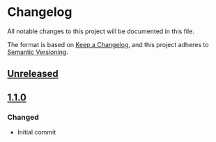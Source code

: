 # Changelog
All notable changes to this project will be documented in this file.

The format is based on [Keep a Changelog](https://keepachangelog.com/en/1.0.0/),
and this project adheres to [Semantic Versioning](https://semver.org/spec/v2.0.0.html).

## [Unreleased]

## [1.1.0]
### Changed
- Initial commit

[Unreleased]: https://github.com/Gudahtt/test-action/compare/v1.1.0...HEAD
[1.1.0]: https://github.com/Gudahtt/test-action/releases/tag/v1.1.0
